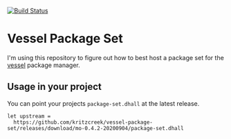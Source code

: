 [![Build Status](https://travis-ci.org/kritzcreek/vessel-package-set.svg?branch=master)](https://travis-ci.org/kritzcreek/vessel-package-set)

# Vessel Package Set

I'm using this repository to figure out how to best host a package set for the
[vessel](https://github.com/kritzcreek/vessel) package manager.

## Usage in your project

You can point your projects `package-set.dhall` at the latest release.
```
let upstream =
  https://github.com/kritzcreek/vessel-package-set/releases/download/mo-0.4.2-20200904/package-set.dhall
```
